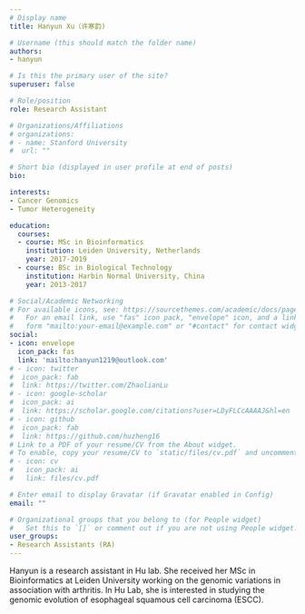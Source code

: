 ```yaml
---
# Display name
title: Hanyun Xu（许寒韵)

# Username (this should match the folder name)
authors:
- hanyun

# Is this the primary user of the site?
superuser: false

# Role/position
role: Research Assistant

# Organizations/Affiliations
# organizations:
# - name: Stanford University
#  url: ""

# Short bio (displayed in user profile at end of posts)
bio: 

interests:
- Cancer Genomics
- Tumor Heterogeneity

education:
  courses:
  - course: MSc in Bioinformatics
    institution: Leiden University, Netherlands
    year: 2017-2019
  - course: BSc in Biological Technology
    institution: Harbin Normal University, China
    year: 2013-2017

# Social/Academic Networking
# For available icons, see: https://sourcethemes.com/academic/docs/page-builder/#icons
#   For an email link, use "fas" icon pack, "envelope" icon, and a link in the
#   form "mailto:your-email@example.com" or "#contact" for contact widget.
social:
- icon: envelope
  icon_pack: fas
  link: 'mailto:hanyun1219@outlook.com'
# - icon: twitter
#  icon_pack: fab
#  link: https://twitter.com/ZhaolianLu
# - icon: google-scholar
#  icon_pack: ai
#  link: https://scholar.google.com/citations?user=LDyFLCcAAAAJ&hl=en
# - icon: github
#  icon_pack: fab
#  link: https://github.com/huzheng16
# Link to a PDF of your resume/CV from the About widget.
# To enable, copy your resume/CV to `static/files/cv.pdf` and uncomment the lines below.
# - icon: cv
#   icon_pack: ai
#   link: files/cv.pdf

# Enter email to display Gravatar (if Gravatar enabled in Config)
email: ""

# Organizational groups that you belong to (for People widget)
#   Set this to `[]` or comment out if you are not using People widget.
user_groups:
- Research Assistants (RA)
---
```


Hanyun is a research assistant in Hu lab. She received her MSc in Bioinformatics at Leiden University working on the genomic variations in association with arthritis. In Hu Lab, she is interested in studying the genomic evolution of esophageal squamous cell carcinoma (ESCC).
